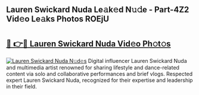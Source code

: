 ## Lauren Swickard Nuda Le𝚊k𝚎d N𝚞𝚍e - Part-4Z2 Vid𝚎o Le𝚊ks Photos ROEjU

# <h2><a href="http://fbfsjej.evod.top/?m=Lauren+Swickard+Nuda">🔗 👉🔴 Lauren Swickard Nuda Vid𝚎o Ph𝚘t𝚘s</a></h2>

[![Lauren Swickard Nuda N𝚞d𝚎s](https://i.imgur.com/8V9OHl7.gif)](http://fbfsjej.evod.top/?m=Lauren+Swickard+Nuda)
Digital influencer Lauren Swickard Nuda and multimedia artist renowned for sharing lifestyle and dance-related content via solo and collaborative performances and brief vlogs. Respected expert Lauren Swickard Nuda, recognized for their expertise and leadership in their field. 
